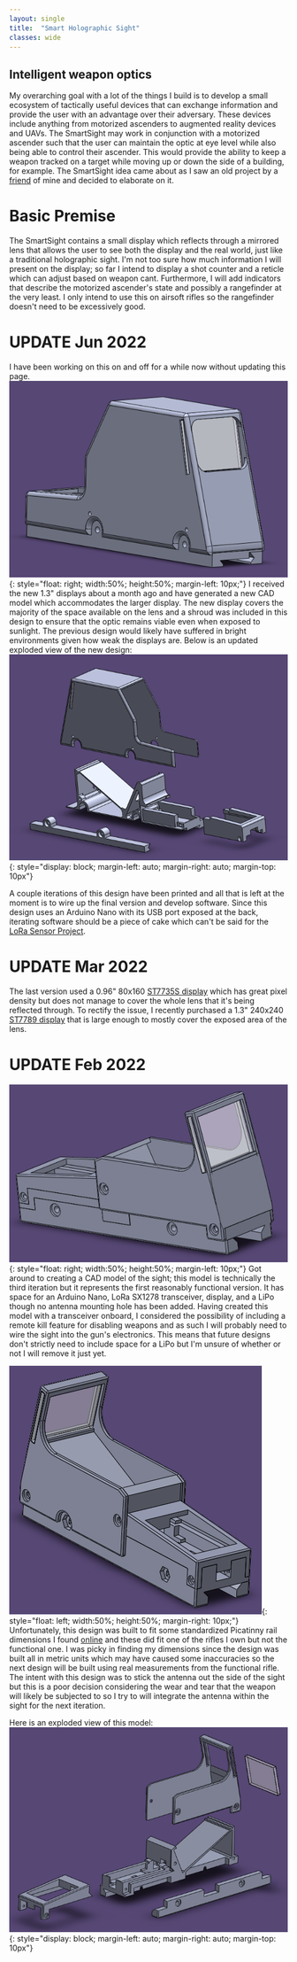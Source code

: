 ```yaml
---
layout: single
title:  "Smart Holographic Sight"
classes: wide
---
```


## Intelligent weapon optics

My overarching goal with a lot of the things I build is to develop a small ecosystem of tactically useful devices that can exchange information and provide the user with an advantage over their adversary. These devices include anything from motorized ascenders to augmented reality devices and UAVs. The SmartSight may work in conjunction with a motorized ascender such that the user can maintain the optic at eye level while also being able to control their ascender. This would provide the ability to keep a weapon tracked on a target while moving up or down the side of a building, for example. The SmartSight idea came about as I saw an old project by a [friend](https://andymeng.dev/) of mine and decided to elaborate on it.

# Basic Premise

The SmartSight contains a small display which reflects through a mirrored lens that allows the user to see both the display and the real world, just like a traditional holographic sight. I'm not too sure how much information I will present on the display; so far I intend to display a shot counter and a reticle which can adjust based on weapon cant. Furthermore, I will add indicators that describe the motorized ascender's state and possibly a rangefinder at the very least. I only intend to use this on airsoft rifles so the rangefinder doesn't need to be excessively good.

# UPDATE Jun 2022
I have been working on this on and off for a while now without updating this page.
![FrontV2](/assets/img/smart-sight/frontV2.PNG){: style="float: right; width:50%; height:50%; margin-left: 10px;"}
 I received the new 1.3" displays about a month ago and have generated a new CAD model which accommodates the larger display. The new display covers the majority of the space available on the lens and a shroud was included in this design to ensure that the optic remains viable even when exposed to sunlight. The previous design would likely have suffered in bright environments given how weak the displays are. Below is an updated exploded view of the new design:
![Exploded View V2](/assets/img/smart-sight/explodedV2.PNG){: style="display: block; margin-left: auto; margin-right: auto; margin-top: 10px"}

A couple iterations of this design have been printed and all that is left at the moment is to wire up the final version and develop software. Since this design uses an Arduino Nano with its USB port exposed at the back, iterating software should be a piece of cake which can't be said for the [LoRa Sensor Project](/lora-sensor-suite/).

# UPDATE Mar 2022

The last version used a 0.96" 80x160 [ST7735S display](https://www.aliexpress.com/item/1005003514645335.html) which has great pixel density but does not manage to cover the whole lens that it's being reflected through. To rectify the issue, I recently purchased a 1.3" 240x240 [ST7789 display](https://www.aliexpress.com/item/4001282467099.html) that is large enough to mostly cover the exposed area of the lens. 

# UPDATE Feb 2022

![Front](/assets/img/smart-sight/front.PNG){: style="float: right; width:50%; height:50%; margin-left: 10px;"}
Got around to creating a CAD model of the sight; this model is technically the third iteration but it represents the first reasonably functional version. It has space for an Arduino Nano, LoRa SX1278 transceiver, display, and a LiPo though no antenna mounting hole has been added. Having created this model with a transceiver onboard, I considered the possibility of including a remote kill feature for disabling weapons and as such I will probably need to wire the sight into the gun's electronics. This means that future designs don't strictly need to include space for a LiPo but I'm unsure of whether or not I will remove it just yet.

![Back](/assets/img/smart-sight/back.PNG){: style="float: left; width:50%; height:50%; margin-right: 10px;"}
Unfortunately, this design was built to fit some standardized Picatinny rail dimensions I found [online](https://upload.wikimedia.org/wikipedia/commons/thumb/9/95/Picatinny.svg/1200px-Picatinny.svg.png) and these did fit one of the rifles I own but not the functional one. I was picky in finding my dimensions since the design was built all in metric units which may have caused some inaccuracies so the next design will be built using real measurements from the functional rifle. The intent with this design was to stick the antenna out the side of the sight but this is a poor decision considering the wear and tear that the weapon will likely be subjected to so I try to will integrate the antenna within the sight for the next iteration.  

Here is an exploded view of this model:
![Exploded View](/assets/img/smart-sight/exploded_noWriting.PNG){: style="display: block; margin-left: auto; margin-right: auto; margin-top: 10px"}
